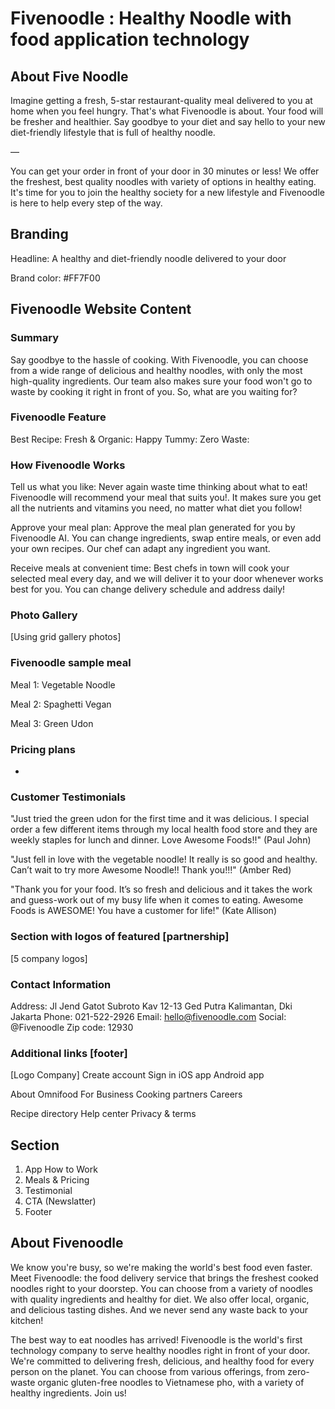 # Fivenoodle : Healthy Noodle with food application technology

## About Five Noodle

Imagine getting a fresh, 5-star restaurant-quality meal delivered to you at home when you feel hungry. That's what Fivenoodle is about. Your food will be fresher and healthier. Say goodbye to your diet and say hello to your new diet-friendly lifestyle that is full of healthy noodle.

—

You can get your order in front of your door in 30 minutes or less! We offer the freshest, best quality noodles with variety of options in healthy eating. It's time for you to join the healthy society for a new lifestyle and Fivenoodle is here to help every step of the way.

## Branding

Headline: A healthy and diet-friendly noodle delivered to your door

Brand color: #FF7F00

## Fivenoodle Website Content

### Summary

Say goodbye to the hassle of cooking. With Fivenoodle, you can choose from a wide range of delicious and healthy noodles, with only the most high-quality ingredients. Our team also makes sure your food won't go to waste by cooking it right in front of you. So, what are you waiting for?

### Fivenoodle Feature

Best Recipe:
Fresh & Organic:
Happy Tummy:
Zero Waste:

### How Fivenoodle Works

Tell us what you like: Never again waste time thinking about what to eat! Fivenoodle will recommend your meal that suits you!. It makes sure you get all the nutrients and vitamins you need, no matter what diet you follow!

Approve your meal plan: Approve the meal plan generated for you by Fivenoodle AI. You can change ingredients, swap entire meals, or even add your own recipes. Our chef can adapt any ingredient you want.

Receive meals at convenient time: Best chefs in town will cook your selected meal every day, and we will deliver it to your door whenever works best for you. You can change delivery schedule and address daily!

### Photo Gallery

[Using grid gallery photos]

### Fivenoodle sample meal

Meal 1: Vegetable Noodle

Meal 2: Spaghetti Vegan

Meal 3: Green Udon

### Pricing plans

-

### Customer Testimonials

"Just tried the green udon for the first time and it was delicious. I special order a few different items through my local health food store and they are weekly staples for lunch and dinner. Love Awesome Foods!!" (Paul John)

"Just fell in love with the vegetable noodle! It really is so good and healthy. Can’t wait to try more Awesome Noodle!! Thank you!!!" (Amber Red)

"Thank you for your food. It’s so fresh and delicious and it takes the work and guess-work out of my busy life when it comes to eating. Awesome Foods is AWESOME! You have a customer for life!" (Kate Allison)

### Section with logos of featured [partnership]

[5 company logos]

### Contact Information

Address: Jl Jend Gatot Subroto Kav 12-13 Ged Putra Kalimantan, Dki Jakarta
Phone: 021-522-2926
Email: hello@fivenoodle.com
Social: @Fivenoodle
Zip code: 12930

### Additional links [footer]

[Logo Company]
Create account
Sign in
iOS app
Android app

About Omnifood
For Business
Cooking partners
Careers

Recipe directory
Help center
Privacy & terms

####

## Section

<!-- Logo + Navigation
Hero Section
Partnership Logo -->

1. App How to Work
2. Meals & Pricing
3. Testimonial
4. CTA (Newslatter)
5. Footer

## About Fivenoodle

We know you're busy, so we're making the world's best food even faster. Meet Fivenoodle: the food delivery service that brings the freshest cooked noodles right to your doorstep. You can choose from a variety of noodles with quality ingredients and healthy for diet. We also offer local, organic, and delicious tasting dishes. And we never send any waste back to your kitchen!

The best way to eat noodles has arrived! Fivenoodle is the world's first technology company to serve healthy noodles right in front of your door. We're committed to delivering fresh, delicious, and healthy food for every person on the planet. You can choose from various offerings, from zero-waste organic gluten-free noodles to Vietnamese pho, with a variety of healthy ingredients. Join us!
